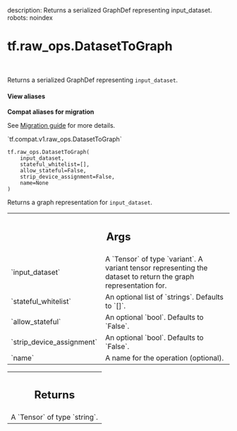 description: Returns a serialized GraphDef representing input_dataset.
robots: noindex

# tf.raw_ops.DatasetToGraph

<!-- Insert buttons and diff -->

<table class="tfo-notebook-buttons tfo-api nocontent" align="left">

</table>



Returns a serialized GraphDef representing `input_dataset`.


<section class="expandable">
  <h4 class="showalways">View aliases</h4>
  <p>
<b>Compat aliases for migration</b>
<p>See
<a href="https://www.tensorflow.org/guide/migrate">Migration guide</a> for
more details.</p>
<p>`tf.compat.v1.raw_ops.DatasetToGraph`</p>
</p>
</section>

<pre class="devsite-click-to-copy prettyprint lang-py tfo-signature-link">
<code>tf.raw_ops.DatasetToGraph(
    input_dataset,
    stateful_whitelist=[],
    allow_stateful=False,
    strip_device_assignment=False,
    name=None
)
</code></pre>



<!-- Placeholder for "Used in" -->

Returns a graph representation for `input_dataset`.

<!-- Tabular view -->
 <table class="responsive fixed orange">
<colgroup><col width="214px"><col></colgroup>
<tr><th colspan="2"><h2 class="add-link">Args</h2></th></tr>

<tr>
<td>
`input_dataset`<a id="input_dataset"></a>
</td>
<td>
A `Tensor` of type `variant`.
A variant tensor representing the dataset to return the graph representation for.
</td>
</tr><tr>
<td>
`stateful_whitelist`<a id="stateful_whitelist"></a>
</td>
<td>
An optional list of `strings`. Defaults to `[]`.
</td>
</tr><tr>
<td>
`allow_stateful`<a id="allow_stateful"></a>
</td>
<td>
An optional `bool`. Defaults to `False`.
</td>
</tr><tr>
<td>
`strip_device_assignment`<a id="strip_device_assignment"></a>
</td>
<td>
An optional `bool`. Defaults to `False`.
</td>
</tr><tr>
<td>
`name`<a id="name"></a>
</td>
<td>
A name for the operation (optional).
</td>
</tr>
</table>



<!-- Tabular view -->
 <table class="responsive fixed orange">
<colgroup><col width="214px"><col></colgroup>
<tr><th colspan="2"><h2 class="add-link">Returns</h2></th></tr>
<tr class="alt">
<td colspan="2">
A `Tensor` of type `string`.
</td>
</tr>

</table>

